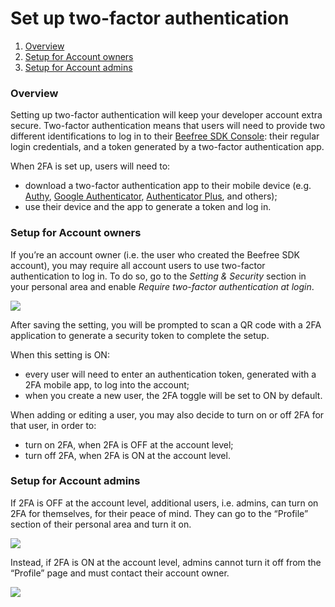 # Set up two-factor authentication

1. [Overview](broken-reference)
2. [Setup for Account owners](broken-reference)
3. [Setup for Account admins](broken-reference)

### Overview <a href="#overview" id="overview"></a>

Setting up two-factor authentication will keep your developer account extra secure. Two-factor authentication means that users will need to provide two different identifications to log in to their [Beefree SDK Console](https://developers.beefree.io/): their regular login credentials, and a token generated by a two-factor authentication app.

When 2FA is set up, users will need to:

* download a two-factor authentication app to their mobile device (e.g. [Authy](https://dam.beefree.io/authy), [Google Authenticator](https://dam.beefree.io/googleauth), [Authenticator Plus](https://dam.beefree.io/authplus), and others);
* use their device and the app to generate a token and log in.

### Setup for Account owners <a href="#setup-for-account-owners" id="setup-for-account-owners"></a>

If you’re an account owner (i.e. the user who created the Beefree SDK account), you may require all account users to use two-factor authentication to log in. To do so, go to the _Setting & Security_ section in your personal area and enable _Require two-factor authentication at login_.

![](https://docs.beefree.io/wp-content/uploads/2020/05/settings-and-security.png)

After saving the setting, you will be prompted to scan a QR code with a 2FA application to generate a security token to complete the setup.

When this setting is ON:

* every user will need to enter an authentication token, generated with a 2FA mobile app, to log into the account;
* when you create a new user, the 2FA toggle will be set to ON by default.

When adding or editing a user, you may also decide to turn on or off 2FA for that user, in order to:

* turn on 2FA, when 2FA is OFF at the account level;
* turn off 2FA, when 2FA is ON at the account level.

### Setup for Account admins <a href="#setup-for-account-admins" id="setup-for-account-admins"></a>

If 2FA is OFF at the account level, additional users, i.e. admins, can turn on 2FA for themselves, for their peace of mind. They can go to the “Profile” section of their personal area and turn it on.

![](https://docs.beefree.io/wp-content/uploads/2020/05/2fa\_users\_on.png)

Instead, if 2FA is ON at the account level, admins cannot turn it off from the “Profile” page and must contact their account owner.

![](https://docs.beefree.io/wp-content/uploads/2020/05/2fa-on-account-for-users.png)
